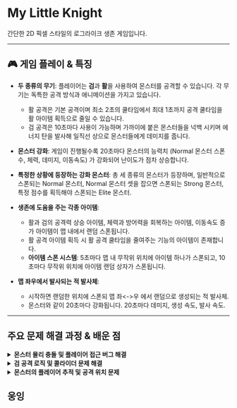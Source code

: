 # My Little Knight

간단한 2D 픽셀 스타일의 로그라이크 생존 게임입니다.

---
## 🎮 게임 플레이 & 특징

- **두 종류의 무기**: 플레이어는 **검**과 **활**을 사용하여 몬스터를 공격할 수 있습니다. 각 무기는 독특한 공격 방식과 애니메이션을 가지고 있습니다.
  - 활 공격은 기본 공격이며 최소 2초의 쿨타임에서 최대 1초까지 공격 쿨타임을 활 아이템 획득으로 줄일 수 있습니다.
  - 검 공격은 10초마다 사용이 가능하며 가까이에 붙은 몬스터들을 넉백 시키며 에너지 탄을 발사해 일직선 상으로 몬스터들에게 데미지를 줍니다. 

- **몬스터 강화**: 게임이 진행될수록 20초마다 몬스터의 능력치 (Normal 몬스터 스폰 수, 체력, 데미지, 이동속도) 가 강화되어 난이도가 점차 상승합니다.
  
- **특정한 상황에 등장하는 강화 몬스터**: 총 세 종류의 몬스터가 등장하며, 일반적으로 스폰되는 Normal 몬스터, Normal 몬스터 셋을 잡으면 스폰되는 Strong 몬스터, 특정 점수를 획득해야 스폰되는 Elite 몬스터.

- **생존에 도움을 주는 각종 아이템**:
  - 활과 검의 공격력 상승 아이템, 체력과 방어력을 회복하는 아이템, 이동속도 증가 아이템이 맵 내에서 랜덤 스폰됩니다.
  - 활 공격 아이템 획득 시 활 공격 쿨타임을 줄여주는 기능의 아이템이 존재합니다.
  - **아이템 스폰 시스템**: 5초마다 맵 내 무작위 위치에 아이템 하나가 스폰되고, 10초마다 무작위 위치에 아이템 랜덤 상자가 스폰됩니다.

- **맵 좌우에서 발사되는 적 발사체**:
  - 시작하면 랜덤한 위치에 스폰되 맵 좌<->우 에서 랜덤으로 생성되는 적 발사체.
  - 몬스터와 같이 20초마다 강화됩니다. 20초마다 데미지, 생성 속도, 발사 속도.

---


##  주요 문제 해결 과정 & 배운 점

<details>
<summary><b>몬스터 물리 충돌 및 플레이어 접근 버그 해결</b></summary>
<br/>


### 문제점

- 몬스터끼리 서로 겹치는 현상 발생
- 몬스터가 플레이어에게 다가가지 못하고, 보이지 않는 벽에 막히는 현상 발생
- 플레이어가 타일맵 밖으로 나가는 현상 발생

### 원인 분석

- **콜라이더 설정 오류**: 몬스터 프리팹에 콜라이더가 하나뿐이라 물리적인 충돌 처리가 부족했습니다. 또한, 플레이어의 자식 오브젝트인 `SwordPoint`의 콜라이더 속성이 잘못 설정되어 몬스터에게 접근하지 못하게 막는 '벽' 역할을 했습니다.
    ![몬스터가 플레이어에게 닿지 못함](https://github.com/trst3385/MyLittleKnight/blob/main/Image/Monster.Bug.gif?raw=true)<br><br><br>
- **다중 역할 충돌**: 플레이어에게 콜라이더가 하나만 있어, 벽에 부딪히는 물리적 충돌과 몬스터와 겹치는 감지 역할을 동시에 수행할 수 없었습니다.

### 해결 과정

1.  **몬스터 프리팹 수정**:
    - `Box Collider 2D`를 추가하여 물리 충돌용과 감지용 콜라이더의 역할을 분리했습니다.
    - 기존 콜라이더는 몬스터 감지용(`Is Trigger` 켬), 새로 추가한 콜라이더는 몬스터 간 물리 충돌용(`Is Trigger` 끔)으로 설정했습니다.
      
2.  **플레이어 콜라이더 역할 분리**:
    - **물리 충돌용 콜라이더**(`Is Trigger` 끔)와 **몬스터 감지용 콜라이더**(`Is Trigger` 켬)를 따로 만들어 각 역할에 맞게 설정했습니다.
      
3.  **레이어 설정**:
    - `Layer Collision Matrix`를 활용하여 플레이어 레이어와 몬스터 레이어의 충돌을 비활성화해 의도하지 않은 물리적 상호작용을 방지했습니다.
      
4.  **`SwordPoint` 수정**:
    - `SwordPoint`의 `Is Trigger`를 `켜짐` 상태로 변경하여, 물리적인 충돌을 일으키지 않고 감지 영역 역할만 하도록 수정했습니다.

### 배운 점

- 유니티의 **콜라이더 역할 분리**와 **`Is Trigger` 속성의 정확한 활용법**을 이해했습니다.
- **Layer Collision Matrix**를 사용하여 복잡한 물리 상호작용을 체계적으로 관리하는 방법을 익혔습니다.
- 하나의 컴포넌트가 여러 역할을 동시에 수행할 때 발생할 수 있는 문제점을 파악하고, 최적화하는 방법을 배웠습니다.

</details>

<details>
<summary><b>검 공격 로직 및 콜라이더 문제 해결</b></summary>
<br/>

### 문제점

- `OnTriggerEnter2D` 이벤트 방식의 한계: 몬스터가 이미 공격 범위(콜라이더) 안에 있을 경우, 공격이 감지되지 않아 데미지를 줄 수 없었습니다.
- **콜라이더 역할 충돌**: 검 공격용 콜라이더가 물리적 충돌 역할까지 수행하면서, 몬스터가 플레이어에게 접근하지 못하게 막는 '벽' 역할을 했습니다.


### 원인 분석

- `OnTriggerEnter2D` 이벤트는 콜라이더에 **'처음 진입하는 순간'**에만 발생합니다. 따라서 몬스터가 이미 콜라이더 내부에 있는 상태에서는 공격 이벤트가 호출되지 않아 데미지를 줄 수 없었습니다.

### 해결 과정

1.  **공격 방식 변경**: `OnTriggerEnter2D` 이벤트 방식 대신, 검을 휘두르는 **애니메이션 이벤트**에서 `Physics2D.OverlapBoxAll` 함수를 직접 호출하는 방식으로 변경했습니다.  
     - **OnTriggerEnter2D = 콜라이더에 '진입' 하는 순간 한 번만 작동, OverlapBoxAll = 특정 순간에 '스냅샷' 을 찍듯 범위 안의 모든 콜라이더들을 감지. 그래서 검이 휘둘러지는 그 순간에 공격 범위에 있는 모든 적에게 데미지를 줄 수 있다** 
2.  **공격 대상 감지**: `Physics2D.OverlapBoxAll`을 사용하여 특정 순간(애니메이션 프레임)에 검의 공격 범위 내에 있는 **모든** `Collider2D`를 감지하도록 구현했습니다.
3.  **적 필터링**:  public string EnemyTag = "Enemy" 변수를 선언,  감지된 콜라이더들 중 `hitCollider.CompareTag(EnemyTag)`를 통해 **"Enemy" 태그** 가 붙은 오브젝트만 공격 대상으로 필터링하여 데미지를 적용했습니다.
4.  **넉백 로직 구현**: 적에게 데미지를 주는 동시에, **넉백 벡터**를 계산하여 적이 공격 방향으로 밀려나도록 `TakeKnockback` 함수를 호출했습니다.

### 배운 점

- **유니티 API 선택의 중요성**: 상황에 따라 `OnTriggerEnter`와 같은 이벤트 방식보다 `Physics2D.OverlapBoxAll`과 같이 직접 물리 감지를 수행하는 방식이 더 효율적일 수 있다는 것을 깨달았습니다.
- **코드 직관성 및 효율성**: `Tag`를 활용한 필터링 방식은 코드 가독성을 높이고, 특정 대상만을 효율적으로 공격하는 데 매우 효과적이었습니다.

</details>


<details>
<summary><b>몬스터의 플레이어 추적 및 공격 위치 문제</b></summary>
<br/>


### 문제점

- 몬스터가 플레이어를 추적하고 공격할 때, 플레이어의 몸통 중앙에 도착한 후 공격을 해야 했으나, 몬스터가 플레이어의 머리 위에서 공격하는 시각적 문제가 발생. 몬스터 크기가 클수록 더욱 위에서 멈추고 공격을 하던 문제 발생.

### 원인 분석

- **피벗(Pivot)과 콜라이더(Collider)의 불일치**: 다운받은 에셋의 크기를 조절하면서 몬스터와 플레이어의 피벗 위치와 콜라이더의 중심이 정확히 일치하지 않아 발생한 문제. 몬스터가 플레이어의 피벗(transform.position)을 추적하면서 몸통이 아닌 머리 위에서 멈추게 되었음.
- **거리 기반 공격 로직**: 몬스터의 공격이 시각적으로는 닿지 않았지만, 코드상으로는 이미 공격 범위 안에 들어와 있다고 판단하여 데미지를 입히는 논리적 오류가 있었음.

### 해결 과정

1.  **플레이어의 몸통 중앙 위치를 반환하는 함수 구현**:
   - `Player` 스크립트에 `GetCenterPosition()` 함수를 추가하고, 플레이어의 `BoxCollider2D`의 `bounds.center`를 반환하도록 구현.
     
2.  **몬스터 추적 목표 수정**:
   - `Enemy.cs` 스크립트에서 플레이어의 `transform.position` 대신 `playerScript.GetCenterPosition()`을 사용하여 몬스터의 추적 목표 위치를 플레이어의 몸통 중앙으로 변경.
     
3.  **수동 위치 보정**:
   - `Enemy.cs`에 `playerTargetOffsetY` 변수를 추가하여 몬스터의 Y축 위치를 수동으로 인스펙터에서 조절할 수 있게 함.
   - `FixedUpdate` 함수에서(물리 계산 로직이 Update보다 더욱 효과적) `playerCenterPosition.y += playerTargetOffsetY;` 코드를 통해 몬스터가 플레이어의 몸통 중앙보다 약간 아래 지점을 목표로 삼도록 수정.

### 배운 점

- **피벗(Pivot)과 콜라이더(Collider)**의 정확한 역할을 이해했습니다. 시각적인 모습뿐만 아니라, 물리적 충돌 영역과 오브젝트의 기준점을 따로 관리해야 함을 배웠습니다.
- **`bounds.center`**와 같은 API를 활용하여 오브젝트의 특정 영역에 대한 정보를 가져오는 방법을 익혔습니다.
- 문제의 근본적인 원인을 파악하고, 그에 맞는 **유연한 논리적인 해결책**을 코드로 구현하는 능력을 키웠습니다.

</details>



##  웅잉


